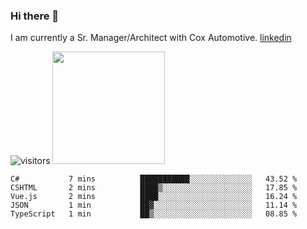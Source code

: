 ### Hi there 👋

I am currently a Sr. Manager/Architect with Cox Automotive. 
[linkedin](https://www.linkedin.com/in/jefflindholm)

<!--
**jefflindholm/jefflindholm** is a ✨ _special_ ✨ repository because its `README.md` (this file) appears on your GitHub profile.

Here are some ideas to get you started:

- 🔭 I’m currently working on ...
- 🌱 I’m currently learning ...
- 👯 I’m looking to collaborate on ...
- 🤔 I’m looking for help with ...
- 💬 Ask me about ...
- 📫 How to reach me: ...
- 😄 Pronouns: ...
- ⚡ Fun fact: ...
-->
![visitors](https://visitor-badge.glitch.me/badge?page_id=page.id)
<img height="180em" src="https://github-readme-stats.vercel.app/api?username=jefflindholm&show_icons=true&hide_border=true&&count_private=true&include_all_commits=true" />
<!--START_SECTION:waka-->
```text
C#           7 mins          ███████████░░░░░░░░░░░░░░   43.52 % 
CSHTML       2 mins          ████▒░░░░░░░░░░░░░░░░░░░░   17.85 % 
Vue.js       2 mins          ████░░░░░░░░░░░░░░░░░░░░░   16.24 % 
JSON         1 min           ██▓░░░░░░░░░░░░░░░░░░░░░░   11.14 % 
TypeScript   1 min           ██▒░░░░░░░░░░░░░░░░░░░░░░   08.85 % 
```
<!--END_SECTION:waka-->
